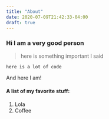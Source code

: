 ```yaml
---
title: "About"
date: 2020-07-09T21:42:33-04:00
draft: true
---
```

### Hi I am a very good person

> here is something important I said

```
here is a lot of code

```
And here I am!
#### A list of my favorite stuff:
1. Lola
2. Coffee
